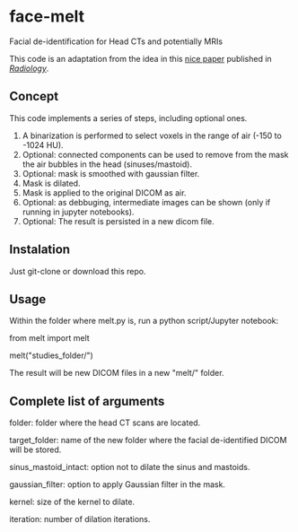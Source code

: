# face-melt
Facial de-identification for Head CTs and potentially MRIs

This code is an adaptation from the idea in this [nice paper](https://pubs.rsna.org/doi/10.1148/radiol.2020192617) published in [_Radiology_](https://pubs.rsna.org/journal/radiology). 

## Concept

This code implements a series of steps, including optional ones.

1. A binarization is performed to select voxels in the range of air (-150 to -1024 HU).
2. Optional: connected components can be used to remove from the mask the air bubbles in the head (sinuses/mastoid).
3. Optional: mask is smoothed with gaussian filter.
4. Mask is dilated.
5. Mask is applied to the original DICOM as air.
6. Optional: as debbuging, intermediate images can be shown (only if running in jupyter notebooks).
7. Optional: The result is persisted in a new dicom file.

## Instalation

Just git-clone or download this repo.

## Usage

Within the folder where melt.py is, run a python script/Jupyter notebook:


from melt import melt

melt("studies_folder/")


The result will be new DICOM files in a new "melt/" folder.

## Complete list of arguments

folder: folder where the head CT scans are located.

target_folder: name of the new folder where the facial de-identified DICOM will be stored.

sinus_mastoid_intact: option not to dilate the sinus and mastoids.

gaussian_filter: option to apply Gaussian filter in the mask.

kernel: size of the kernel to dilate.

iteration: number of dilation iterations.

